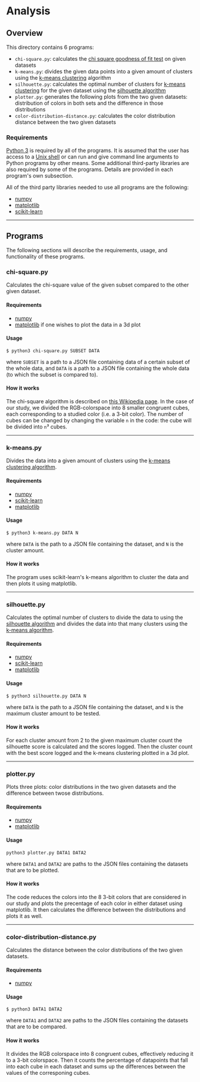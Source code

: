 # Analysis

## Overview
This directory contains 6 programs:
* `chi-square.py`: calculates the [chi square goodness of fit test](https://en.wikipedia.org/wiki/Chi-squared_test) on given datasets
* `k-means.py`:  divides the given data points into a given amount of clusters using the [k-means clustering](https://en.wikipedia.org/wiki/K-means_clustering) algorithm
* `silhouette.py`: calculates the optimal number of clusters for [k-means clustering](https://en.wikipedia.org/wiki/K-means_clustering) for the given dataset using the [silhouette algorithm](https://en.wikipedia.org/wiki/Silhouette_(clustering))
* `plotter.py`: generates the following plots from the two given datasets: distribution of colors in both sets and the difference in those distributions
* `color-distribution-distance.py`: calculates the color distribution distance between the two given datasets

### Requirements
[Python 3](https://www.python.org/) is required by all of the programs. It is assumed that the user has access to a [Unix shell](https://en.wikipedia.org/wiki/Unix_shell) or can run and give command line arguments to Python programs by other means. Some additional third-party libraries are also required by some of the programs. Details are provided in each program's own subsection.

All of the third party libraries needed to use all programs are the following:
* [numpy](https://numpy.org/)
* [matplotlib](https://matplotlib.org/)
* [scikit-learn](https://scikit-learn.org/stable/index.html)

---

## Programs
The following sections will describe the requirements, usage, and functionality of these programs.

### chi-square.py
Calculates the chi-square value of the given subset compared to the other given dataset.

#### Requirements
* [numpy](https://numpy.org/)
* [matplotlib](https://matplotlib.org/) if one wishes to plot the data in a 3d plot


#### Usage
    $ python3 chi-square.py SUBSET DATA
where `SUBSET` is a path to a JSON file containing data of a certain subset of the whole data, and `DATA` is a path to a JSON file containing the whole data (to which the subset is compared to).


#### How it works
The chi-square algorithm is described on [this Wikipedia page](https://en.wikipedia.org/wiki/Goodness_of_fit#Pearson's_chi-squared_test). In the case of our study, we divided the RGB-colorspace into 8 smaller congruent cubes, each corresponding to a studied color (i.e. a 3-bit color). The number of cubes can be changed by changing the variable `n` in the code: the cube will be divided into `n`³ cubes.

---

### k-means.py
Divides the data into a given amount of clusters using the [k-means clustering algorithm](https://en.wikipedia.org/wiki/K-means_clustering).

#### Requirements
* [numpy](https://numpy.org/)
* [scikit-learn](https://scikit-learn.org/stable/index.html)
* [matplotlib](https://matplotlib.org/)


#### Usage
    $ python3 k-means.py DATA N
where `DATA` is the path to a JSON file containing the dataset, and `N` is the cluster amount.


#### How it works
The program uses scikit-learn's k-means algorithm to cluster the data and then plots it using matplotlib.

---

### silhouette.py
Calculates the optimal number of clusters to divide the data to using the [silhouette algorithm](https://en.wikipedia.org/wiki/Silhouette_(clustering)) and divides the data into that many clusters using the [k-means algorithm](https://en.wikipedia.org/wiki/K-means_clustering).

#### Requirements
* [numpy](https://numpy.org/)
* [scikit-learn](https://scikit-learn.org/stable/index.html)
* [matplotlib](https://matplotlib.org/)


#### Usage
    $ python3 silhouette.py DATA N
where `DATA` is the path to a JSON file containing the dataset, and `N` is the maximum cluster amount to be tested.


#### How it works
For each cluster amount from 2 to the given maximum cluster count the silhouette score is calculated and the scores logged. Then the cluster count with the best score logged and the k-means clustering plotted in a 3d plot.

---

### plotter.py
Plots three plots: color distributions in the two given datasets and the difference between twose distributions.

#### Requirements
* [numpy](https://numpy.org/)
* [matplotlib](https://matplotlib.org/)


#### Usage
    python3 plotter.py DATA1 DATA2
where `DATA1` and `DATA2` are paths to the JSON files containing the datasets that are to be plotted.


#### How it works
The code reduces the colors into the 8 3-bit colors that are considered in our study and plots the precentage of each color in either dataset using matplotlib. It then calculates the difference between the distributions and plots it as well.

---

### color-distribution-distance.py
Calculates the distance between the color distributions of the two given datasets.

#### Requirements
* [numpy](https://numpy.org/)


#### Usage
    $ python3 DATA1 DATA2
where `DATA1` and `DATA2` are paths to the JSON files containing the datasets that are to be compared.


#### How it works
It divides the RGB colorspace into 8 congruent cubes, effectively reducing it to a 3-bit colorspace. Then it counts the percentage of datapoints that fall into each cube in each dataset and sums up the differences between the values of the corresponing cubes.
